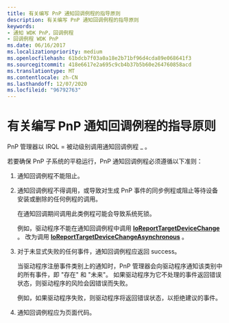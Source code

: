 ```yaml
---
title: 有关编写 PnP 通知回调例程的指导原则
description: 有关编写 PnP 通知回调例程的指导原则
keywords:
- 通知 WDK PnP，回调例程
- 回调例程 WDK PnP
ms.date: 06/16/2017
ms.localizationpriority: medium
ms.openlocfilehash: 61bdcb7f03a0a18e2b71bf96d4cda89e068641f3
ms.sourcegitcommit: 418e6617e2a695c9cb4b37b5b60e264760858acd
ms.translationtype: MT
ms.contentlocale: zh-CN
ms.lasthandoff: 12/07/2020
ms.locfileid: "96792763"
---
```

# <a name="guidelines-for-writing-pnp-notification-callback-routines"></a>有关编写 PnP 通知回调例程的指导原则





PnP 管理器以 IRQL = 被动级别调用通知回调例程 \_ 。

若要确保 PnP 子系统的平稳运行，PnP 通知回调例程必须遵循以下准则：

1.  通知回调例程不能阻止。

2.  通知回调例程不得调用，或导致对生成 PnP 事件的同步例程或阻止等待设备安装或删除的任何例程的调用。

    在通知回调期间调用此类例程可能会导致系统死锁。

    例如，驱动程序不能在通知回调例程中调用 [**IoReportTargetDeviceChange**](/windows-hardware/drivers/ddi/wdm/nf-wdm-ioreporttargetdevicechange) 。 改为调用 [**IoReportTargetDeviceChangeAsynchronous**](/windows-hardware/drivers/ddi/wdm/nf-wdm-ioreporttargetdevicechangeasynchronous) 。

3.  对于未显式失败的任何事件，通知回调例程应返回 success。

    当驱动程序注册事件类别上的通知时，PnP 管理器会向驱动程序通知该类别中的所有事件，即 "存在" 和 "未来"。 如果驱动程序为它不处理的事件返回错误状态，则驱动程序的风险会因错误而失败。

    例如，如果驱动程序失败，则驱动程序将返回错误状态，以拒绝建议的事件。

4.  通知回调例程应为页面代码。

 

